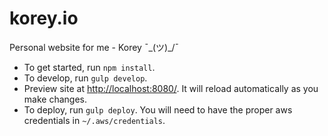 # korey.io
Personal website for me - Korey ¯\_(ツ)_/¯
* To get started, run `npm install`.
* To develop, run `gulp develop`.
* Preview site at [http://localhost:8080/](http://localhost:8080/). It will reload automatically as you make changes.
* To deploy, run `gulp deploy`. You will need to have the proper aws credentials in `~/.aws/credentials`.
